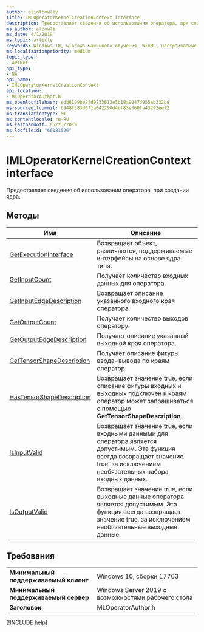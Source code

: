```yaml
---
author: eliotcowley
title: IMLOperatorKernelCreationContext interface
description: Предоставляет сведения об использовании оператора, при создании ядра.
ms.author: elcowle
ms.date: 4/1/2019
ms.topic: article
keywords: Windows 10, windows машинного обучения, WinML, настраиваемые операторы, IMLOperatorKernelCreationContext
ms.localizationpriority: medium
topic_type:
- APIRef
api_type:
- NA
api_name:
- IMLOperatorKernelCreationContext
api_location:
- MLOperatorAuthor.h
ms.openlocfilehash: edb6199be8fd9233612e3b18a9047d955ab332b8
ms.sourcegitcommit: 6948f383d671a042290d4ef83e360fa43292eef2
ms.translationtype: MT
ms.contentlocale: ru-RU
ms.lasthandoff: 05/23/2019
ms.locfileid: "66181526"
---
```

# <a name="imloperatorkernelcreationcontext-interface"></a>IMLOperatorKernelCreationContext interface

Предоставляет сведения об использовании оператора, при создании ядра.

## <a name="methods"></a>Методы

| Имя | Описание |
|------|-------------|
| [GetExecutionInterface](IMLOperatorKernelCreationContext_GetExecutionInterface.md) | Возвращает объект, различаются, поддерживаемые интерфейсы на основе ядра типа. |
| [GetInputCount](IMLOperatorKernelCreationContext_GetInputCount.md) | Получает количество входных данных для оператора. |
| [GetInputEdgeDescription](IMLOperatorKernelCreationContext_GetInputEdgeDescription.md) | Возвращает описание указанного входного края оператора. |
| [GetOutputCount](IMLOperatorKernelCreationContext_GetOutputCount.md) | Получает количество выходов оператору. |
| [GetOutputEdgeDescription](IMLOperatorKernelCreationContext_GetOutputEdgeDescription.md) | Получает описание указанный выходной края оператора. |
| [GetTensorShapeDescription](IMLOperatorKernelCreationContext_GetTensorShapeDescription.md) | Получает описание фигуры ввода-вывода по краям оператор. |
| [HasTensorShapeDescription](IMLOperatorKernelCreationContext_HasTensorShapeDescription.md) | Возвращает значение true, если описание фигуры входных и выходных подключен к краям оператор может запрашиваться с помощью **GetTensorShapeDescription**. |
| [IsInputValid](IMLOperatorKernelCreationContext_IsInputValid.md) | Возвращает значение true, если входными данными для оператора является допустимым. Эта функция всегда возвращает значение true, за исключением необязательных набора входных данных. |
| [IsOutputValid](IMLOperatorKernelCreationContext_IsOutputValid.md) | Возвращает значение true, если выходные данные оператора является допустимым. Эта функция всегда возвращает значение true, за исключением необязательные выходные данные. |

## <a name="requirements"></a>Требования

| | |
|-|-|
| **Минимальный поддерживаемый клиент** | Windows 10, сборки 17763 |
| **Минимальный поддерживаемый сервер** | Windows Server 2019 с возможностями рабочего стола |
| **Заголовок** | MLOperatorAuthor.h |

[!INCLUDE [help](../../includes/get-help.md)]
